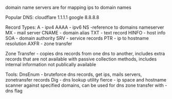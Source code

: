 domain name servers are for mapping ips to domain names

Popular DNS:
cloudflare 1.1.1.1
google 8.8.8.8

Record Types:
A - ipv4
AAAA - ipv6
NS -reference to domains nameserver
MX - mail server
CNAME - domain alias
TXT - text record
HINFO - host info
SOA - domain authority
SRV - service records
PTR - ip to hostname resolution
AXFR - zone transfer

Zone Transfer - copies dns records from one dns to another, includes extra records that are not available with passive collection methods, includes internal information not publically available

Tools:
DnsEnum - bruteforce dns records, get ips, mails servers, zonetransfer records
Dig - dns lookup utility
fierce - ip space and hostname scanner against specified domains, can be used for dns zone transfer with -dns flag

